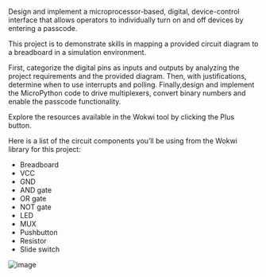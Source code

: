 Design and implement a microprocessor-based, digital, device-control interface that allows operators to individually turn on and off devices by entering a passcode.

This project is to demonstrate skills in mapping a provided circuit diagram to a breadboard in a simulation environment.

First, categorize the digital pins as inputs and outputs by analyzing the project requirements and the provided diagram. Then, with justifications, determine when to use interrupts and polling. Finally,design and implement the MicroPython code to drive multiplexers, convert binary numbers and enable the passcode functionality.

Explore the resources available in the Wokwi tool by clicking the Plus button.

Here is a list of the circuit components you’ll be using from the Wokwi library for this project:
- Breadboard
- VCC
- GND
- AND gate
- OR gate
- NOT gate
- LED
- MUX
- Pushbutton
- Resistor
- Slide switch

![image](https://github.com/user-attachments/assets/f1acd0c0-c6b2-447f-a30f-01bb4c7b4a7e)
